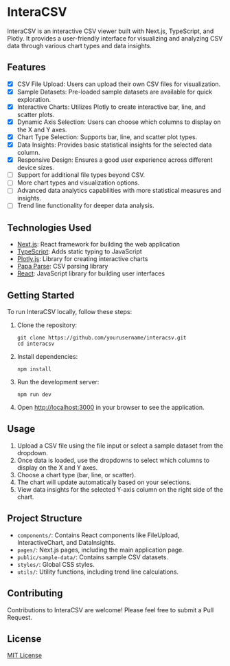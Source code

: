 # InteraCSV

InteraCSV is an interactive CSV viewer built with Next.js, TypeScript, and Plotly. It provides a user-friendly interface for visualizing and analyzing CSV data through various chart types and data insights.

## Features

- [x] CSV File Upload: Users can upload their own CSV files for visualization.
- [x] Sample Datasets: Pre-loaded sample datasets are available for quick exploration.
- [x] Interactive Charts: Utilizes Plotly to create interactive bar, line, and scatter plots.
- [x] Dynamic Axis Selection: Users can choose which columns to display on the X and Y axes.
- [x] Chart Type Selection: Supports bar, line, and scatter plot types.
- [x] Data Insights: Provides basic statistical insights for the selected data column.
- [x] Responsive Design: Ensures a good user experience across different device sizes.
- [ ] Support for additional file types beyond CSV.
- [ ] More chart types and visualization options.
- [ ] Advanced data analytics capabilities with more statistical measures and insights.
- [ ] Trend line functionality for deeper data analysis.

## Technologies Used

- [Next.js](https://nextjs.org/): React framework for building the web application
- [TypeScript](https://www.typescriptlang.org/): Adds static typing to JavaScript
- [Plotly.js](https://plotly.com/javascript/): Library for creating interactive charts
- [Papa Parse](https://www.papaparse.com/): CSV parsing library
- [React](https://reactjs.org/): JavaScript library for building user interfaces

## Getting Started

To run InteraCSV locally, follow these steps:

1. Clone the repository:
   ```
   git clone https://github.com/yourusername/interacsv.git
   cd interacsv
   ```

2. Install dependencies:
   ```
   npm install
   ```

3. Run the development server:
   ```
   npm run dev
   ```

4. Open [http://localhost:3000](http://localhost:3000) in your browser to see the application.

## Usage

1. Upload a CSV file using the file input or select a sample dataset from the dropdown.
2. Once data is loaded, use the dropdowns to select which columns to display on the X and Y axes.
3. Choose a chart type (bar, line, or scatter).
4. The chart will update automatically based on your selections.
5. View data insights for the selected Y-axis column on the right side of the chart.

## Project Structure

- `components/`: Contains React components like FileUpload, InteractiveChart, and DataInsights.
- `pages/`: Next.js pages, including the main application page.
- `public/sample-data/`: Contains sample CSV datasets.
- `styles/`: Global CSS styles.
- `utils/`: Utility functions, including trend line calculations.

## Contributing

Contributions to InteraCSV are welcome! Please feel free to submit a Pull Request.

## License

[MIT License](LICENSE)
